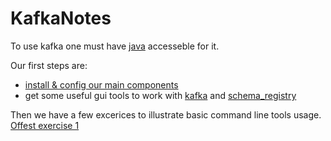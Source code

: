 # KafkaNotes

To use kafka one must have [java](./JavaNotes.md) accesseble for it. 

Our first steps are:

*  [install & config our main components](./basic_installation_notes.md)
*  get some useful gui tools to work with [kafka](./cmka.md) and [schema_registry](./lenses.md)

Then we have a few excerices to illustrate basic command line tools usage. 
[Offest exercise 1](./offset_exercise1.md)

